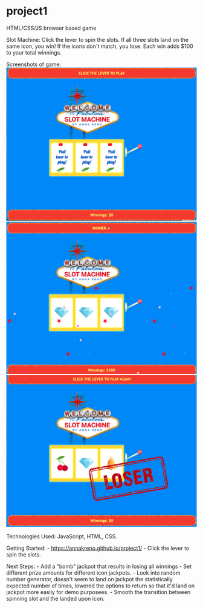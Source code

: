 # project1
HTML/CSS/JS browser based game

Slot Machine: Click the lever to spin the slots. If all three slots land on the same icon, you win! If the icons don't match, you lose. Each win adds $100 to your total winnings.

Screenshots of game:
![starting screen](slot_machine_images/begin_screen.png)
![player hits the jackpot](slot_machine_images/win_screen.png)
![player loses](slot_machine_images/lose_screen.png)

Technologies Used: JavaScript, HTML, CSS.

Getting Started: 
    - https://annakreno.github.io/project1/ 
    - Click the lever to spin the slots.

Next Steps: 
    - Add a "bomb" jackpot that results in losing all winnings
    - Set different prize amounts for different icon jackpots.
    - Look into random number generator, doesn't seem to land on jackpot the statistically expected number of times, lowered the options to return so that it'd land on jackpot more easily for demo purposees.
    - Smooth the transition between spinning slot and the landed upon icon.
